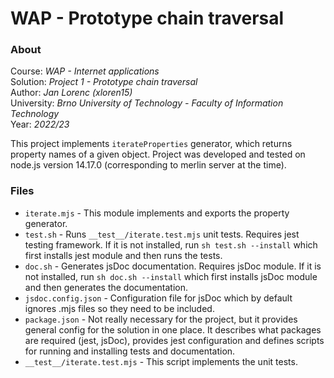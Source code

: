 # WAP - Prototype chain traversal
### About
Course: *WAP - Internet applications*  
Solution: *Project 1 - Prototype chain traversal*  
Author: *Jan Lorenc (xloren15)*  
University: *Brno University of Technology - Faculty of Information Technology*  
Year: *2022/23*  

This project implements `iterateProperties` generator, which returns property names of a given object. Project was developed and tested on node.js version 14.17.0 (corresponding to merlin server at the time).

### Files
* `iterate.mjs` - This module implements and exports the property generator.
* `test.sh` - Runs `__test__/iterate.test.mjs` unit tests. Requires jest testing framework. If it is not installed, run `sh test.sh --install` which first installs jest module and then runs the tests.
* `doc.sh` - Generates jsDoc documentation. Requires jsDoc module. If it is not installed, run `sh doc.sh --install` which first installs jsDoc module and then generates the documentation.
* `jsdoc.config.json` - Configuration file for jsDoc which by default ignores .mjs files so they need to be included.
* `package.json` - Not really necessary for the project, but it provides general config for the solution in one place. It describes what packages are required (jest, jsDoc), provides jest configuration and defines scripts for running and installing tests and documentation.
* `__test__/iterate.test.mjs` - This script implements the unit tests.
